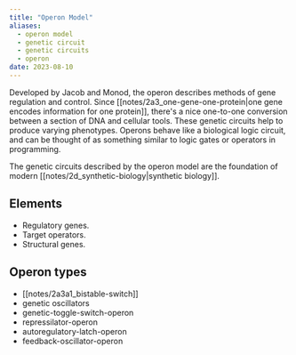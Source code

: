 ```yaml
---
title: "Operon Model"
aliases:
  - operon model
  - genetic circuit
  - genetic circuits
  - operon
date: 2023-08-10
---
```


Developed by Jacob and Monod, the operon describes methods of gene regulation and control. Since [[notes/2a3_one-gene-one-protein|one gene encodes information for one protein]], there's a nice one-to-one conversion between a section of DNA and cellular tools. These genetic circuits help to produce varying phenotypes. Operons behave like a biological logic circuit, and can be thought of as something similar to logic gates or operators in programming.

The genetic circuits described by the operon model are the foundation of modern [[notes/2d_synthetic-biology|synthetic biology]].

## Elements
- Regulatory genes.
- Target operators.
- Structural genes.

## Operon types
- [[notes/2a3a1_bistable-switch]]
- genetic oscillators
- genetic-toggle-switch-operon
- repressilator-operon
- autoregulatory-latch-operon
- feedback-oscillator-operon